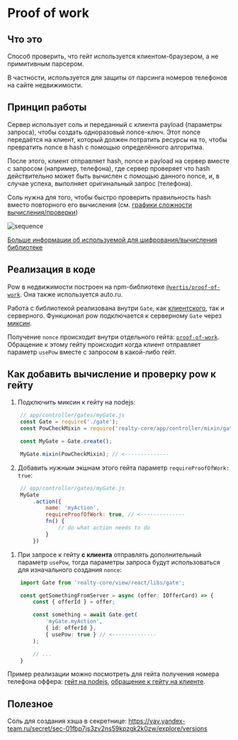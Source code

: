 # Proof of work
## Что это
Способ проверить, что гейт используется клиентом-браузером, а не примитивным парсером.

В частности, используется для защиты от парсинга номеров телефонов на сайте недвижимости.

## Принцип работы
Сервер использует соль и переданный с клиента payload (параметры запроса), чтобы создать одноразовый nonce-ключ.
Этот nonce передаётся на клиент, который должен потратить ресурсы на то, чтобы превратить nonce в hash с помощью определённого алгоритма.

После этого, клиент отправляет hash, nonce и payload на сервер вместе с запросом (например, телефона), где сервер проверяет что hash
действительно может быть вычислен с помощью данного nonce, и, в случае успеха, выполняет оригинальный запрос (телефона).

Соль нужна для того, чтобы быстро проверить правильность hash вместо повторного его вычисления (см. [графики сложности вычисления/проверки](https://github.com/indutny/proof-of-work#complexity))

![sequence](pow-sequence.png)

[Больше информации об используемой для шифрования/вычисления библиотеке](https://github.com/indutny/proof-of-work)

## Реализация в коде
Pow в недвижимости построен на npm-библиотеке [`@vertis/proof-of-work`](https://github.com/YandexClassifieds/vertis-frontend/tree/main/packages/proof-of-work). Она также используется auto.ru.

Работа с библиотекой реализована внутри `Gate`, как [клиентского](../../realty-core/view/react/libs/gate.js), так и серверного. Функционал pow подключается к серверному `Gate` через [миксин](../../realty-core/app/controller/mixin/gate_pow_check.js).

Получение `nonce` происходит внутри отдельного гейта: [`proof-of-work`](../../realty-core/app/controller/gates/proof-of-work.js). Обращение к этому гейту происходит когда клиент отправляет параметр `usePow` вместе с запросом в какой-либо гейт.

## Как добавить вычисление и проверку pow к гейту
1. Подключить миксин к гейту на nodejs:
```js
    // app/controller/gates/myGate.js
    const Gate = require('./gate');
    const PowCheckMixin = require('realty-core/app/controller/mixin/gate_pow_check');

    const MyGate = Gate.create();

    MyGate.mixin(PowCheckMixin); // <--------------
```

2. Добавить нужным экшнам этого гейта параметр `requireProofOfWork: true`:
```js
    // app/controller/gates/myGate.js
    MyGate
        .action({
            name: 'myAction',
            requireProofOfWork: true, // <--------------
            fn() {
                // do what action needs to do
            }
        })
```

1. При запросе к гейту __с клиента__ отправлять дополнительный параметр `usePow`, тогда параметры запроса будут использоваться для изначального создания `nonce`:
```ts
    import Gate from 'realty-core/view/react/libs/gate';

    const getSomethingFromServer = async (offer: IOfferCard) => {
        const { offerId } = offer;

        const something = await Gate.get(
            'myGate.myAction',
            { id: offerId },
            { usePow: true } // <--------------
        );

        // ...
    }
```

Пример реализации можно посмотреть для гейта получения номера телефона оффера: [гейт на nodejs](../../realty-core/app/controller/gates/offer-phones.js), [обращение к гейту на клиенте](../../realty-core/view/react/modules/offer-phones/actions.ts).

## Полезное
Соль для создания хэша в секретнице: https://yav.yandex-team.ru/secret/sec-01fbp7js3zv2ns59kpzgk2k0zw/explore/versions

